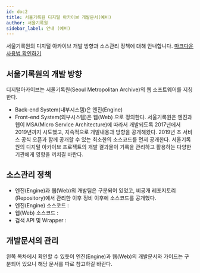 ```yaml
---
id: doc2
title: 서울기록원 디지털 아카이브 개발문서(예비)
author: 서울기록원
sidebar_label: 안내 (예비)
---
```


서울기록원의 디지털 아카이브 개발 방향과 소스관리 정책에 대해 안내합니다. 
[마크다운사용법 확인하기](https://docusaurus.io/docs/en/doc-markdown)

## 서울기록원의 개발 방향

디지털아카이브는 서울기록원(Seoul Metropolitan Archive)의 웹 소프트웨어를 지칭한다.  
* Back-end System(내부시스템)은 엔진(Engine)
* Front-end System(외부시스템)은 웹(Web)
으로 정의한다. 서울기록원은 엔진과 웹이 MSA(Micro Service Architecture)에 따라서 개발되도록 2017년에서 2019년까지 시도했고, 지속적으로 개발내용과 방향을 공개해왔다. 2019년 초 서비스 공식 오픈과 함께 공개할 수 있는 최소한의 소스코드를 먼저 공개한다. 서울기록원의 디지털 아카이브 프로젝트의 개발 결과물이 기록을 관리하고 활용하는 다양한 기관에게 영향을 끼치길 바란다. 


## 소스관리 정책

* 엔진(Engine)과 웹(Web)의 개발팀은 구분되어 있었고, 비공개 레포지토리(Repository)에서 관리한 이후 정비 이후에 소스코드를 공개했다.
* 엔진(Engine) 소스코드 : 
* 웹(Web) 소스코드 : 
* 검색 API 및 Wrapper : 


## 개발문서의 관리

왼쪽 목차에서 확인할 수 있듯이 엔진(Engine)과 웹(Web)의 개발문서와 가이드는 구분되어 있으니 해당 문서를 따로 참고하길 바란다. 
